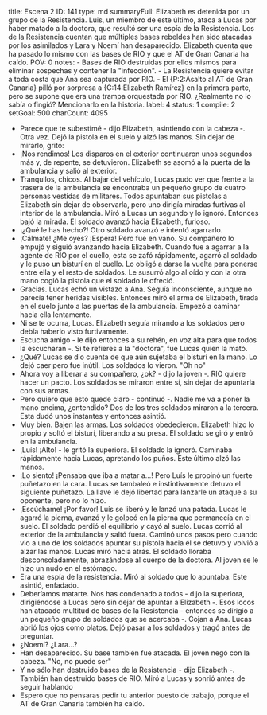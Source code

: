 title:          Escena 2
ID:             141
type:           md
summaryFull:    Elizabeth es detenida por un grupo de la Resistencia. Luis, un miembro de este último, ataca a Lucas por haber matado a la doctora, que resultó ser una espía de la Resistencia. Los de la Resistencia cuentan que múltiples bases rebeldes han sido atacadas por los asimilados y Lara y Noemí han desaparecido. Elizabeth cuenta que ha pasado lo mismo con las bases de RIO y que el AT de Gran Canaria ha caído.
POV:            0
notes:          - Bases de RIO destruidas por ellos mismos para eliminar sospechas y contener la "infección".
                - La Resistencia quiere evitar a toda costa que Ana sea capturada por RIO.
                - El  {P:2:Asalto al AT de Gran Canaria} pilló por sorpresa a {C:14:Elizabeth Ramírez} en la primera parte, pero se supone que era una trampa orquestada por RIO. ¿Realmente no lo sabía o fingió? Mencionarlo en la historia.
label:          4
status:         1
compile:        2
setGoal:        500
charCount:      4095


- Parece que te subestimé - dijo Elizabeth, asintiendo con la cabeza -. Otra vez.
Dejó la pistola en el suelo y alzó las manos. Sin dejar de mirarlo, gritó:
- ¡Nos rendimos!
Los disparos en el exterior continuaron unos segundos más y, de repente, se detuvieron.
Elizabeth se asomó a la puerta de la ambulancia y salió al exterior.
- Tranquilos, chicos.
Al bajar del vehículo, Lucas pudo ver que frente a la trasera de la ambulancia se encontraba un pequeño grupo de cuatro personas vestidas de militares. Todos apuntaban sus pistolas a Elizabeth sin dejar de observarla, pero uno dirigía miradas furtivas al interior de la ambulancia. Miró a Lucas un segundo y lo ignoró. Entonces bajó la mirada.
El soldado avanzó hacia Elizabeth, furioso.
- ¡¿Qué le has hecho?!
Otro soldado avanzó e intentó agarrarlo.
- ¡Cálmate! ¿Me oyes? ¡Espera!
Pero fue en vano. Su compañero lo empujó y siguió avanzando hacia Elizabeth.
Cuando fue a agarrar a la agente de RIO por el cuello, esta se zafó rápidamente, agarró al soldado y le puso un bisturí en el cuello. Lo obligó a darse la vuelta para ponerse entre ella y el resto de soldados. Le susurró algo al oído y con la otra mano cogió la pistola que el soldado le ofreció.
- Gracias.
Lucas echó un vistazo a Ana. Seguía inconsciente, aunque no parecía tener heridas visibles. Entonces miró el arma de Elizabeth, tirada en el suelo junto a las puertas de la ambulancia. Empezó a caminar hacia ella lentamente.
- Ni se te ocurra, Lucas.
Elizabeth seguía mirando a los soldados pero debía haberlo visto furtivamente.
- Escucha amigo - le dijo entonces a su rehén, en voz alta para que todos la escucharan -. Si te refieres a la "doctora", fue Lucas quien la mató.
- ¿Qué?
Lucas se dio cuenta de que aún sujetaba el bisturí en la mano. Lo dejó caer pero fue inútil. Los soldados lo vieron.
"Oh no"
- Ahora voy a liberar a su compañero, ¿ok? - dijo la joven -. RIO quiere hacer un pacto.
Los soldados se miraron entre sí, sin dejar de apuntarla con sus armas.
- Pero quiero que esto quede claro - continuó -. Nadie me va a poner la mano encima, ¿entendido?
Dos de los tres soldados miraron a la tercera. Esta dudó unos instantes y entonces asintió.
- Muy bien. Bajen las armas.
Los soldados obedecieron. Elizabeth hizo lo propio y soltó el bisturí, liberando a su presa. El soldado se giró y entró en la ambulancia.
- ¡Luís! ¡Alto! - le gritó la superiora.
El soldado la ignoró. Caminaba rápidamente hacia Lucas, apretando los puños.
Este último alzó las manos.
- ¡Lo siento! ¡Pensaba que iba a matar a...!
Pero Luís le propinó un fuerte puñetazo en la cara. Lucas se tambaleó e instintivamente detuvo el siguiente puñetazo. La llave le dejó libertad para lanzarle un ataque a su oponente, pero no lo hizo.
- ¡Escúchame! ¡Por favor!
Luís se liberó y le lanzó una patada. Lucas le agarró la pierna, avanzó y le golpeó en la pierna que permanecía en el suelo. El soldado perdió el equilibrio y cayó al suelo. Lucas  corrió al exterior de la ambulancia y saltó fuera. Caminó unos pasos pero cuando vio a uno de los soldados apuntar su pistola hacia él se detuvo y volvió a alzar las manos.
Lucas miró hacia atrás. El soldado lloraba desconsoladamente, abrazándose al cuerpo de la doctora.
Al joven se le hizo un nudo en el estómago.
- Era una espía de la resistencia.
Miró al soldado que lo apuntaba. Este asintió, enfadado.
- Deberíamos matarte. Nos has condenado a todos - dijo la superiora, dirigiéndose a Lucas pero sin dejar de apuntar a Elizabeth -. Esos locos han atacado multitud de bases de la Resistencia - entonces se dirigió a un pequeño grupo de soldados que se acercaba -. Cojan a Ana.
Lucas abrió los ojos como platos. Dejó pasar a los soldados y tragó antes de preguntar.
- ¿Noemí? ¿Lara...?
- Han desaparecido. Su base también fue atacada.
El joven negó con la cabeza.
"No, no puede ser"
- Y no sólo han destruido bases de la Resistencia - dijo Elizabeth -. También han destruido bases de RIO.
Miró a Lucas y sonrió antes de seguir hablando
- Espero que no pensaras pedir tu anterior puesto de trabajo, porque el AT de Gran Canaria también ha caído.